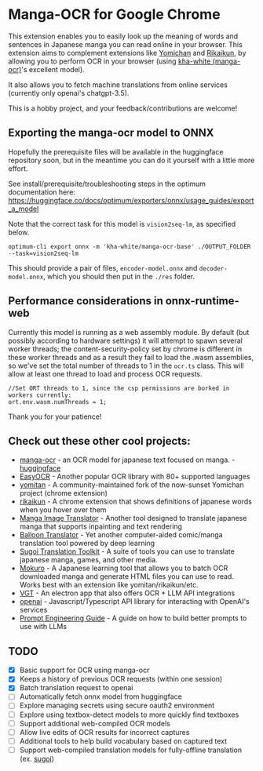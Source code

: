 # Manga-OCR for Google Chrome

This extension enables you to easily look up the meaning of words and sentences in Japanese manga you can read online in your browser. This extension aims to complement extensions like [Yomichan](https://github.com/FooSoft/yomichan) and [Rikaikun](https://github.com/melink14/rikaikun), by allowing you to perform OCR in your browser (using [kha-white (manga-ocr)](https://github.com/kha-white/manga-ocr)'s excellent model). 

It also allows you to fetch machine translations from online services (currently only openai's chatgpt-3.5). 

This is a hobby project, and your feedback/contributions are welcome! 

## Exporting the manga-ocr model to ONNX

Hopefully the prerequisite files will be available in the huggingface repository soon, but in the meantime you can do it yourself with a little more effort. 

See install/prerequisite/troubleshooting steps in the optimum documentation here: https://huggingface.co/docs/optimum/exporters/onnx/usage_guides/export_a_model

Note that the correct task for this model is `vision2seq-lm`, as specified below. 

`optimum-cli export onnx -m 'kha-white/manga-ocr-base' ./OUTPUT_FOLDER --task=vision2seq-lm`

This should provide a pair of files, `encoder-model.onnx` and `decoder-model.onnx`, which you should then put in the `./res` folder.

## Performance considerations in onnx-runtime-web

Currently this model is running as a web assembly module. By default (but possibly according to hardware settings) it will attempt to spawn several worker threads; the content-security-policy set by chrome is different in these worker threads and as a result they fail to load the .wasm assemblies, so we've set the total number of threads to 1 in the `ocr.ts` class. This will allow at least one thread to load and process OCR requests. 

```
//Set ORT threads to 1, since the csp permissions are borked in workers currently: 
ort.env.wasm.numThreads = 1;
```

Thank you for your patience!

## Check out these other cool projects:

- [manga-ocr](https://github.com/kha-white/manga-ocr) - an OCR model for japanese text focused on manga. - [huggingface](https://huggingface.co/kha-white/manga-ocr-base)
- [EasyOCR](https://github.com/JaidedAI/EasyOCR) - Another popular OCR library with 80+ supported languages
- [yomitan](https://github.com/themoeway/yomitan) - A community-maintained fork of the now-sunset Yomichan project (chrome extension)
- [rikaikun](https://github.com/melink14/rikaikun) - A chrome extension that shows definitions of japanese words when you hover over them
- [Manga Image Translator](https://github.com/zyddnys/manga-image-translator) - Another tool designed to translate japanese manga that supports inpainting and text rendering
- [Balloon Translator](https://github.com/dmMaze/BallonsTranslator) - Yet another computer-aided comic/manga translation tool powered by deep learning
- [Sugoi Translation Toolkit](https://www.patreon.com/mingshiba/about) - A suite of tools you can use to translate japanese manga, games, and other media. 
- [Mokuro](https://github.com/kha-white/mokuro) - A Japanese learning tool that allows you to batch OCR downloaded manga and generate HTML files you can use to read. Works best with an extension like yomitan/rikaikun/etc.
- [VGT](https://github.com/K-RT-Dev/VGT) - An electron app that also offers OCR + LLM API integrations
- [openai](https://github.com/openai/openai-node) - Javascript/Typescript API library for interacting with OpenAI's services
- [Prompt Engineering Guide](https://www.promptingguide.ai) - A guide on how to build better prompts to use with LLMs

## TODO

- [x] Basic support for OCR using manga-ocr
- [x] Keeps a history of previous OCR requests (within one session)
- [x] Batch translation request to openai 
- [ ] Automatically fetch onnx model from huggingface
- [ ] Explore managing secrets using secure oauth2 environment
- [ ] Explore using textbox-detect models to more quickly find textboxes
- [ ] Support additional web-compiled OCR models
- [ ] Allow live edits of OCR results for incorrect captures
- [ ] Additional tools to help build vocabulary based on captured text
- [ ] Support web-compiled translation models for fully-offline translation (ex. [sugoi](https://www.patreon.com/mingshiba/about))
